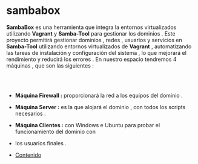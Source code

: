 # sambabox

**SambaBox** es una herramienta que integra la entornos virtualizados utilizando **Vagrant** y **Samba-Tool**  para gestionar los dominios . 
Este proyecto permitirá gestionar dominios , redes , usuarios y servicios en **Samba-Tool** utilizando entornos virtualizados de **Vagrant** , automatizando las tareas de instalación y configuración del sistema , lo que mejorará el rendimiento y reducirá los errores .
En nuestro espacio tendremos 4 máquinas , que son las siguientes : 

<br><br>

- **Máquina Firewall :** proporcionará la red a los equipos del dominio .
- **Máquina Server :** es la que alojará el dominio , con todos los scripts necesarios .
- **Máquina Clientes :** con Windows e Ubuntu para probar el funcionamiento del dominio con 
- los usuarios finales .

- [Contenido](./configuracion/README.md)
